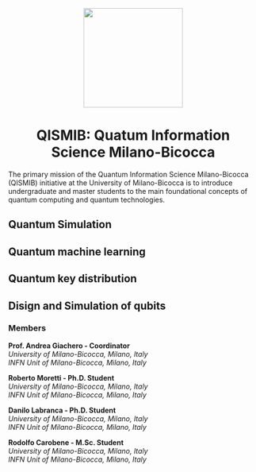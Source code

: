 <div align="center">
<img src="https://avatars.githubusercontent.com/u/74980247?s=400&u=a88078be8d5dd965e43c0e9b4acaddccae1ad431&v=4" width="200">

# QISMIB: Quatum Information Science Milano-Bicocca

</div>

The primary mission of the Quantum Information Science Milano-Bicocca (QISMIB) initiative at the University of Milano-Bicocca is to introduce undergraduate and master students to the main foundational concepts of quantum computing and quantum technologies.  


## Quantum Simulation

## Quantum machine learning

## Quantum key distribution

## Disign and Simulation of qubits



### Members
**Prof. Andrea Giachero - Coordinator**  
*University of Milano-Bicocca, Milano, Italy*  
*INFN Unit of Milano-Bicocca, Milano, Italy* 

**Roberto Moretti - Ph.D. Student**    
*University of Milano-Bicocca, Milano, Italy*  
*INFN Unit of Milano-Bicocca, Milano, Italy*

**Danilo Labranca - Ph.D. Student**  
*University of Milano-Bicocca, Milano, Italy*    
*INFN Unit of Milano-Bicocca, Milano, Italy* 

**Rodolfo Carobene - M.Sc. Student**   
*University of Milano-Bicocca, Milano, Italy*    
*INFN Unit of Milano-Bicocca, Milano, Italy* 
 

